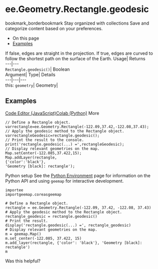  
#  ee.Geometry.Rectangle.geodesic
bookmark_borderbookmark Stay organized with collections  Save and categorize content based on your preferences.
  * On this page
  * [Examples](https://developers.google.com/earth-engine/apidocs/ee-geometry-rectangle-geodesic#examples)


If false, edges are straight in the projection. If true, edges are curved to follow the shortest path on the surface of the Earth. 
Usage| Returns  
---|---  
`Rectangle.geodesic()`| Boolean  
Argument| Type| Details  
---|---|---  
this: `geometry`| Geometry|   
## Examples
[Code Editor (JavaScript)](https://developers.google.com/earth-engine/apidocs/ee-geometry-rectangle-geodesic#code-editor-javascript-sample)[Colab (Python)](https://developers.google.com/earth-engine/apidocs/ee-geometry-rectangle-geodesic#colab-python-sample) More
```
// Define a Rectangle object.
varrectangle=ee.Geometry.Rectangle(-122.09,37.42,-122.08,37.43);
// Apply the geodesic method to the Rectangle object.
varrectangleGeodesic=rectangle.geodesic();
// Print the result to the console.
print('rectangle.geodesic(...) =',rectangleGeodesic);
// Display relevant geometries on the map.
Map.setCenter(-122.085,37.422,15);
Map.addLayer(rectangle,
{'color':'black'},
'Geometry [black]: rectangle');
```
Python setup
See the [ Python Environment](https://developers.google.com/earth-engine/guides/python_install) page for information on the Python API and using `geemap` for interactive development.
```
importee
importgeemap.coreasgeemap
```
```
# Define a Rectangle object.
rectangle = ee.Geometry.Rectangle(-122.09, 37.42, -122.08, 37.43)
# Apply the geodesic method to the Rectangle object.
rectangle_geodesic = rectangle.geodesic()
# Print the result.
display('rectangle.geodesic(...) =', rectangle_geodesic)
# Display relevant geometries on the map.
m = geemap.Map()
m.set_center(-122.085, 37.422, 15)
m.add_layer(rectangle, {'color': 'black'}, 'Geometry [black]: rectangle')
m
```

Was this helpful?
